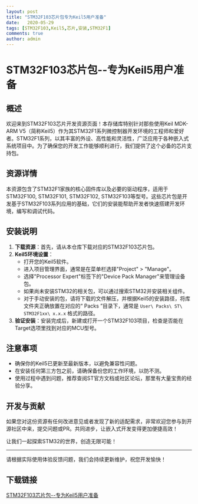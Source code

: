 ```yaml
---
layout: post
title: "STM32F103芯片包专为Keil5用户准备"
date:   2020-05-29
tags: [STM32F103,Keil5,芯片,安装,STM32F1]
comments: true
author: admin
---
```

# STM32F103芯片包--专为Keil5用户准备

## 概述

欢迎来到STM32F103芯片开发资源页面！本存储库特别针对那些使用Keil MDK-ARM V5（简称Keil5）作为其STM32F1系列微控制器开发环境的工程师和爱好者。STM32F1系列，以其丰富的外设、高性能和灵活性，广泛应用于各种嵌入式系统项目中。为了确保您的开发工作能够顺利进行，我们提供了这个必备的芯片支持包。

## 资源详情

本资源包含了STM32F1家族的核心固件库以及必要的驱动程序，适用于STM32F100, STM32F101, STM32F102, STM32F103等型号。这些芯片包是开发基于STM32F103系列应用的基础，它们的安装能帮助开发者快速搭建开发环境，编写和调试代码。

## 安装说明

1. **下载资源**：首先，请从本仓库下载对应的STM32F103芯片包。
2. **Keil5环境设置**：
   - 打开您的Keil5软件。
   - 进入项目管理界面，通常是在菜单栏选择"Project" > "Manage"。
   - 选择"Processor Expert"标签下的"Device Pack Manager"来管理设备包。
   - 如果尚未安装STM32的相关包，可以通过搜索STM32并安装相关组件。
   - 对于手动安装的包，请将下载的文件解压，并根据Keil5的安装路径，将库文件夹正确放置在对应的“ Packs ”目录下，通常是 `User\ Packs\ ST\ STM32F1xx\ x.x.x` 格式的路径。
3. **验证安装**：安装完成后，新建或打开一个STM32F103项目，检查是否能在Target选项里找到对应的MCU型号。

## 注意事项

- 确保你的Keil5已更新至最新版本，以避免兼容性问题。
- 在安装任何第三方包之前，请确保备份您的工作环境，以防不测。
- 使用过程中遇到问题，推荐查阅ST官方文档或社区论坛，那里有大量宝贵的经验分享。

## 开发与贡献

如果您对这份资源有任何改进意见或者发现了新的适配需求，非常欢迎您参与到开源社区中来，提交问题或PR。共同进步，让嵌入式开发变得更加便捷高效！

让我们一起探索STM32的世界，创造无限可能！

---

请根据实际使用体验反馈问题，我们会持续更新维护，祝您开发愉快！

## 下载链接

[STM32F103芯片包--专为Keil5用户准备](https://pan.quark.cn/s/1bcda3f7efd7)
